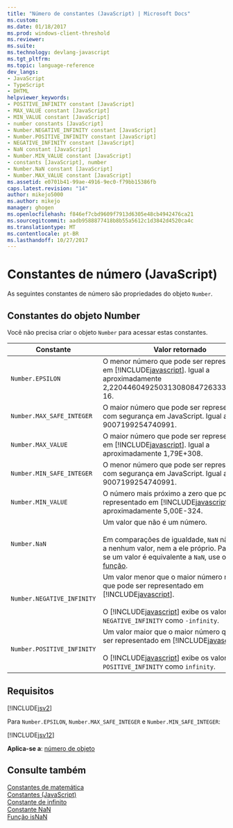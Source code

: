 ```yaml
---
title: "Número de constantes (JavaScript) | Microsoft Docs"
ms.custom: 
ms.date: 01/18/2017
ms.prod: windows-client-threshold
ms.reviewer: 
ms.suite: 
ms.technology: devlang-javascript
ms.tgt_pltfrm: 
ms.topic: language-reference
dev_langs:
- JavaScript
- TypeScript
- DHTML
helpviewer_keywords:
- POSITIVE_INFINITY constant [JavaScript]
- MAX_VALUE constant [JavaScript]
- MIN_VALUE constant [JavaScript]
- number constants [JavaScript]
- Number.NEGATIVE_INFINITY constant [JavaScript]
- Number.POSITIVE_INFINITY constant [JavaScript]
- NEGATIVE_INFINITY constant [JavaScript]
- NaN constant [JavaScript]
- Number.MIN_VALUE constant [JavaScript]
- constants [JavaScript], number
- Number.NaN constant [JavaScript]
- Number.MAX_VALUE constant [JavaScript]
ms.assetid: e0701b41-99ae-4916-9ec0-f79bb15386fb
caps.latest.revision: "14"
author: mikejo5000
ms.author: mikejo
manager: ghogen
ms.openlocfilehash: f846ef7cbd9609f7913d6305e48cb4942476ca21
ms.sourcegitcommit: aadb9588877418b8b55a5612c1d3842d4520ca4c
ms.translationtype: MT
ms.contentlocale: pt-BR
ms.lasthandoff: 10/27/2017
---
```

# <a name="number-constants-javascript"></a>Constantes de número (JavaScript)
As seguintes constantes de número são propriedades do objeto `Number`.  
  
## <a name="number-object-constants"></a>Constantes do objeto Number  
 Você não precisa criar o objeto `Number` para acessar estas constantes.  
  
|Constante|Valor retornado|  
|--------------|--------------------|  
|`Number.EPSILON`|O menor número que pode ser representado em [!INCLUDE[javascript](../../javascript/includes/javascript-md.md)]. Igual a aproximadamente 2,2204460492503130808472633361816E-16.|  
|`Number.MAX_SAFE_INTEGER`|O maior número que pode ser representado com segurança em JavaScript. Igual a 9007199254740991.|  
|`Number.MAX_VALUE`|O maior número que pode ser representado em [!INCLUDE[javascript](../../javascript/includes/javascript-md.md)]. Igual a aproximadamente 1,79E+308.|  
|`Number.MIN_SAFE_INTEGER`|O menor número que pode ser representado com segurança em JavaScript. Igual a-9007199254740991.|  
|`Number.MIN_VALUE`|O número mais próximo a zero que pode ser representado em [!INCLUDE[javascript](../../javascript/includes/javascript-md.md)]. Igual a aproximadamente 5,00E-324.|  
|`Number.NaN`|Um valor que não é um número.<br /><br /> Em comparações de igualdade, `NaN` não é igual a nenhum valor, nem a ele próprio. Para testar se um valor é equivalente a `NaN`, use o [isNaN função](../../javascript/reference/isnan-function-javascript.md).|  
|`Number.NEGATIVE_INFINITY`|Um valor menor que o maior número negativo que pode ser representado em [!INCLUDE[javascript](../../javascript/includes/javascript-md.md)].<br /><br /> O [!INCLUDE[javascript](../../javascript/includes/javascript-md.md)] exibe os valores `NEGATIVE_INFINITY` como `-infinity`.|  
|`Number.POSITIVE_INFINITY`|Um valor maior que o maior número que pode ser representado em [!INCLUDE[javascript](../../javascript/includes/javascript-md.md)].<br /><br /> O [!INCLUDE[javascript](../../javascript/includes/javascript-md.md)] exibe os valores `POSITIVE_INFINITY` como `infinity`.|  
  
## <a name="requirements"></a>Requisitos  
 [!INCLUDE[jsv2](../../javascript/reference/includes/jsv2-md.md)]  
  
 Para `Number.EPSILON`, `Number.MAX_SAFE_INTEGER` e `Number.MIN_SAFE_INTEGER`:  
  
 [!INCLUDE[jsv12](../../javascript/reference/includes/jsv12-md.md)]  
  
 **Aplica-se a**: [número de objeto](../../javascript/reference/number-object-javascript.md)  
  
## <a name="see-also"></a>Consulte também  
 [Constantes de matemática](../../javascript/reference/math-constants-javascript.md)   
 [Constantes (JavaScript)](../../javascript/reference/javascript-constants.md)   
 [Constante de infinito](../../javascript/reference/infinity-constant-javascript.md)   
 [Constante NaN](../../javascript/reference/nan-constant-javascript.md)   
 [Função isNaN](../../javascript/reference/isnan-function-javascript.md)